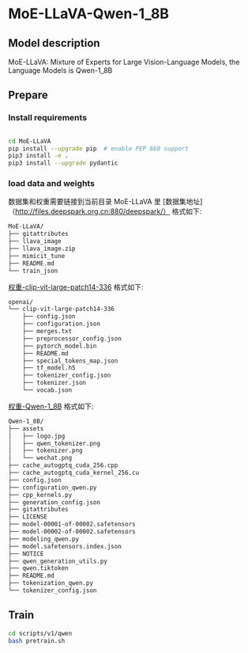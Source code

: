 
# MoE-LLaVA-Qwen-1_8B
## Model description

MoE-LLaVA: Mixture of Experts for Large Vision-Language Models, the Language Models is Qwen-1_8B


## Prepare

### Install requirements

```bash

cd MoE-LLaVA
pip install --upgrade pip  # enable PEP 660 support
pip3 install -e .
pip3 install --upgrade pydantic

```
### load data and weights
数据集和权重需要链接到当前目录 MoE-LLaVA 里
[数据集地址]（http://files.deepspark.org.cn:880/deepspark/）
格式如下:
```bash
MoE-LLaVA/
├── gitattributes
├── llava_image
├── llava_image.zip
├── mimicit_tune
├── README.md
└── train_json
```
[权重-clip-vit-large-patch14-336](http://files.deepspark.org.cn:880/deepspark/openai/)
格式如下:
```bash
openai/
└── clip-vit-large-patch14-336
    ├── config.json
    ├── configuration.json
    ├── merges.txt
    ├── preprocessor_config.json
    ├── pytorch_model.bin
    ├── README.md
    ├── special_tokens_map.json
    ├── tf_model.h5
    ├── tokenizer_config.json
    ├── tokenizer.json
    └── vocab.json
```
[权重-Qwen-1_8B](http://files.deepspark.org.cn:880/deepspark/Qwen-1_8B)
格式如下:
```bash
Qwen-1_8B/
├── assets
│   ├── logo.jpg
│   ├── qwen_tokenizer.png
│   ├── tokenizer.png
│   └── wechat.png
├── cache_autogptq_cuda_256.cpp
├── cache_autogptq_cuda_kernel_256.cu
├── config.json
├── configuration_qwen.py
├── cpp_kernels.py
├── generation_config.json
├── gitattributes
├── LICENSE
├── model-00001-of-00002.safetensors
├── model-00002-of-00002.safetensors
├── modeling_qwen.py
├── model.safetensors.index.json
├── NOTICE
├── qwen_generation_utils.py
├── qwen.tiktoken
├── README.md
├── tokenization_qwen.py
└── tokenizer_config.json
```


## Train
```bash
cd scripts/v1/qwen
bash pretrain.sh
```



